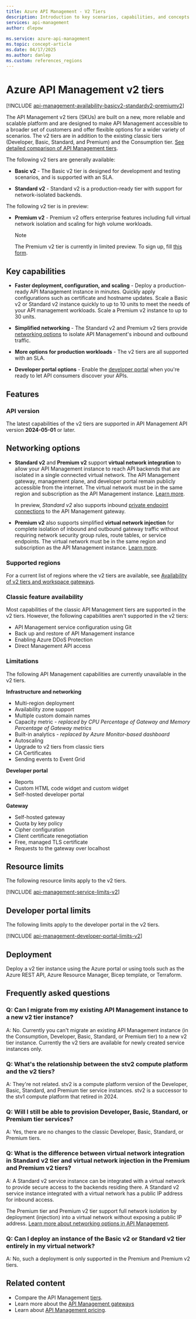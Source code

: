 ```yaml
---
title: Azure API Management - V2 Tiers
description: Introduction to key scenarios, capabilities, and concepts of the v2 tiers (SKUs) of the Azure API Management service. 
services: api-management
author: dlepow
 
ms.service: azure-api-management
ms.topic: concept-article
ms.date: 04/17/2025
ms.author: danlep
ms.custom: references_regions
---
```


# Azure API Management v2 tiers

[!INCLUDE [api-management-availability-basicv2-standardv2-premiumv2](../../includes/api-management-availability-basicv2-standardv2-premiumv2.md)]

The API Management v2 tiers (SKUs) are built on a new, more reliable and scalable platform and are designed to make API Management accessible to a broader set of customers and offer flexible options for a wider variety of scenarios. The v2 tiers are in addition to the existing classic tiers (Developer, Basic, Standard, and Premium) and the Consumption tier. [See detailed comparison of API Management tiers](api-management-features.md).

The following v2 tiers are generally available:

* **Basic v2** - The Basic v2 tier is designed for development and testing scenarios, and is supported with an SLA.

* **Standard v2** - Standard v2 is a production-ready tier with support for network-isolated backends.

The following v2 tier is in preview:

* **Premium v2** - Premium v2 offers enterprise features including full virtual network isolation and scaling for high volume workloads.

    > [!NOTE]
    > The Premium v2 tier is currently in limited preview. To sign up, fill [this form](https://aka.ms/premiumv2).

## Key capabilities

* **Faster deployment, configuration, and scaling** - Deploy a production-ready API Management instance in minutes. Quickly apply configurations such as certificate and hostname updates. Scale a Basic v2 or Standard v2 instance quickly to up to 10 units to meet the needs of your API management workloads. Scale a Premium v2 instance to up to 30 units.

* **Simplified networking** - The Standard v2 and Premium v2 tiers provide [networking options](#networking-options) to isolate API Management's inbound and outbound traffic.

* **More options for production workloads** - The v2 tiers are all supported with an SLA. 

* **Developer portal options** - Enable the [developer portal](api-management-howto-developer-portal.md) when you're ready to let API consumers discover your APIs. 


## Features

### API version

The latest capabilities of the v2 tiers are supported in API Management API version **2024-05-01** or later.

## Networking options

* **Standard v2** and **Premium v2** support **virtual network integration** to allow your API Management instance to reach API backends that are isolated in a single connected virtual network. The API Management gateway, management plane, and developer portal remain publicly accessible from the internet. The virtual network must be in the same region and subscription as the API Management instance. [Learn more](integrate-vnet-outbound.md).

    In preview, *Standard v2* also supports inbound [private endpoint connections](private-endpoint.md) to the API Management gateway.

* **Premium v2** also supports simplified **virtual network injection** for complete isolation of inbound and outbound gateway traffic without requiring network security group rules, route tables, or service endpoints. The virtual network must be in the same region and subscription as the API Management instance. [Learn more](inject-vnet-v2.md).

### Supported regions

For a current list of regions where the v2 tiers are available, see [Availability of v2 tiers and workspace gateways](api-management-region-availability.md).

### Classic feature availability

Most capabilities of the classic API Management tiers are supported in the v2 tiers. However, the following capabilities aren't supported in the v2 tiers:

* API Management service configuration using Git
* Back up and restore of API Management instance
* Enabling Azure DDoS Protection
* Direct Management API access

### Limitations

The following API Management capabilities are currently unavailable in the v2 tiers.

**Infrastructure and networking**
* Multi-region deployment 
* Availability zone support
* Multiple custom domain names 
* Capacity metric - *replaced by CPU Percentage of Gateway and Memory Percentage of Gateway metrics*
* Built-in analytics - *replaced by Azure Monitor-based dashboard*
* Autoscaling
* Upgrade to v2 tiers from classic tiers 
* CA Certificates
* Sending events to Event Grid

**Developer portal**
* Reports
* Custom HTML code widget and custom widget
* Self-hosted developer portal

**Gateway**
* Self-hosted gateway
* Quota by key policy
* Cipher configuration
* Client certificate renegotiation
* Free, managed TLS certificate
* Requests to the gateway over localhost

## Resource limits

The following resource limits apply to the v2 tiers.

[!INCLUDE [api-management-service-limits-v2](../../includes/api-management-service-limits-v2.md)]

## Developer portal limits

The following limits apply to the developer portal in the v2 tiers.

[!INCLUDE [api-management-developer-portal-limits-v2](../../includes/api-management-developer-portal-limits-v2.md)]

## Deployment

Deploy a v2 tier instance using the Azure portal or using tools such as the Azure REST API, Azure Resource Manager, Bicep template, or Terraform.

## Frequently asked questions

### Q: Can I migrate from my existing API Management instance to a new v2 tier instance?

A: No. Currently you can't migrate an existing API Management instance (in the Consumption, Developer, Basic, Standard, or Premium tier) to a new v2 tier instance. Currently the v2 tiers are available for newly created service instances only.

### Q: What's the relationship between the stv2 compute platform and the v2 tiers?

A: They're not related. stv2 is a compute platform version of the Developer, Basic, Standard, and Premium tier service instances. stv2 is a successor to the stv1 compute platform that retired in 2024.

### Q: Will I still be able to provision Developer, Basic, Standard, or Premium tier services? 

A: Yes, there are no changes to the classic Developer, Basic, Standard, or Premium tiers. 

### Q: What is the difference between virtual network integration in Standard v2 tier and virtual network injection in the Premium and Premium v2 tiers? 

A: A Standard v2 service instance can be integrated with a virtual network to provide secure access to the backends residing there. A Standard v2 service instance integrated with a virtual network has a public IP address for inbound access. 

The Premium tier and Premium v2 tier support full network isolation by deployment (injection) into a virtual network without exposing a public IP address. [Learn more about networking options in API Management](virtual-network-concepts.md). 

### Q: Can I deploy an instance of the Basic v2 or Standard v2 tier entirely in my virtual network? 

A: No, such a deployment is only supported in the Premium and Premium v2 tiers. 

## Related content

* Compare the API Management [tiers](api-management-features.md).
* Learn more about the [API Management gateways](api-management-gateways-overview.md)
* Learn about [API Management pricing](https://azure.microsoft.com/pricing/details/api-management/).
